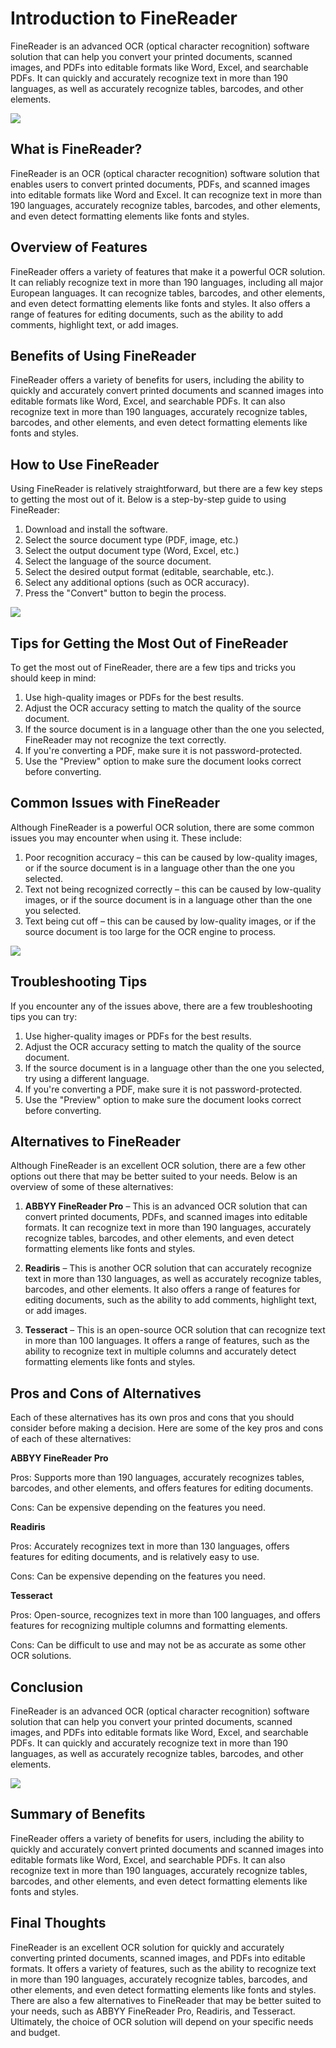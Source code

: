 

# **Introduction to FineReader**

FineReader is an advanced OCR (optical character recognition) software solution that can help you convert your printed documents, scanned images, and PDFs into editable formats like Word, Excel, and searchable PDFs. It can quickly and accurately recognize text in more than 190 languages, as well as accurately recognize tables, barcodes, and other elements.

![](https://images.pexels.com/photos/374898/pexels-photo-374898.jpeg?auto=compress&cs=tinysrgb&dpr=2&w=500)

## **What is FineReader?**

FineReader is an OCR (optical character recognition) software solution that enables users to convert printed documents, PDFs, and scanned images into editable formats like Word and Excel. It can recognize text in more than 190 languages, accurately recognize tables, barcodes, and other elements, and even detect formatting elements like fonts and styles.

## **Overview of Features**

FineReader offers a variety of features that make it a powerful OCR solution. It can reliably recognize text in more than 190 languages, including all major European languages. It can recognize tables, barcodes, and other elements, and even detect formatting elements like fonts and styles. It also offers a range of features for editing documents, such as the ability to add comments, highlight text, or add images.

## **Benefits of Using FineReader**

FineReader offers a variety of benefits for users, including the ability to quickly and accurately convert printed documents and scanned images into editable formats like Word, Excel, and searchable PDFs. It can also recognize text in more than 190 languages, accurately recognize tables, barcodes, and other elements, and even detect formatting elements like fonts and styles.

## **How to Use FineReader**

Using FineReader is relatively straightforward, but there are a few key steps to getting the most out of it. Below is a step-by-step guide to using FineReader:

1. Download and install the software.
2. Select the source document type (PDF, image, etc.)
3. Select the output document type (Word, Excel, etc.)
4. Select the language of the source document.
5. Select the desired output format (editable, searchable, etc.).
6. Select any additional options (such as OCR accuracy).
7. Press the "Convert" button to begin the process.

![](https://images.pexels.com/photos/330833/pexels-photo-330833.jpeg?auto=compress&cs=tinysrgb&dpr=2&w=500)

## **Tips for Getting the Most Out of FineReader**

To get the most out of FineReader, there are a few tips and tricks you should keep in mind:

1. Use high-quality images or PDFs for the best results.
2. Adjust the OCR accuracy setting to match the quality of the source document.
3. If the source document is in a language other than the one you selected, FineReader may not recognize the text correctly.
4. If you're converting a PDF, make sure it is not password-protected.
5. Use the "Preview" option to make sure the document looks correct before converting.

## **Common Issues with FineReader**

Although FineReader is a powerful OCR solution, there are some common issues you may encounter when using it. These include:

1. Poor recognition accuracy – this can be caused by low-quality images, or if the source document is in a language other than the one you selected.
2. Text not being recognized correctly – this can be caused by low-quality images, or if the source document is in a language other than the one you selected.
3. Text being cut off – this can be caused by low-quality images, or if the source document is too large for the OCR engine to process.

![](https://images.pexels.com/photos/374894/pexels-photo-374894.jpeg?auto=compress&cs=tinysrgb&dpr=2&w=500)

## **Troubleshooting Tips**

If you encounter any of the issues above, there are a few troubleshooting tips you can try:

1. Use higher-quality images or PDFs for the best results.
2. Adjust the OCR accuracy setting to match the quality of the source document.
3. If the source document is in a language other than the one you selected, try using a different language.
4. If you're converting a PDF, make sure it is not password-protected.
5. Use the "Preview" option to make sure the document looks correct before converting.

## **Alternatives to FineReader**

Although FineReader is an excellent OCR solution, there are a few other options out there that may be better suited to your needs. Below is an overview of some of these alternatives:

1. **ABBYY FineReader Pro** – This is an advanced OCR solution that can convert printed documents, PDFs, and scanned images into editable formats. It can recognize text in more than 190 languages, accurately recognize tables, barcodes, and other elements, and even detect formatting elements like fonts and styles.

2. **Readiris** – This is another OCR solution that can accurately recognize text in more than 130 languages, as well as accurately recognize tables, barcodes, and other elements. It also offers a range of features for editing documents, such as the ability to add comments, highlight text, or add images.

3. **Tesseract** – This is an open-source OCR solution that can recognize text in more than 100 languages. It offers a range of features, such as the ability to recognize text in multiple columns and accurately detect formatting elements like fonts and styles.

## **Pros and Cons of Alternatives**

Each of these alternatives has its own pros and cons that you should consider before making a decision. Here are some of the key pros and cons of each of these alternatives:

**ABBYY FineReader Pro** 

Pros: Supports more than 190 languages, accurately recognizes tables, barcodes, and other elements, and offers features for editing documents.

Cons: Can be expensive depending on the features you need.

**Readiris**

Pros: Accurately recognizes text in more than 130 languages, offers features for editing documents, and is relatively easy to use.

Cons: Can be expensive depending on the features you need.

**Tesseract** 

Pros: Open-source, recognizes text in more than 100 languages, and offers features for recognizing multiple columns and formatting elements.

Cons: Can be difficult to use and may not be as accurate as some other OCR solutions.

## **Conclusion**

FineReader is an advanced OCR (optical character recognition) software solution that can help you convert your printed documents, scanned images, and PDFs into editable formats like Word, Excel, and searchable PDFs. It can quickly and accurately recognize text in more than 190 languages, as well as accurately recognize tables, barcodes, and other elements.

![](https://images.pexels.com/photos/704558/pexels-photo-704558.jpeg?auto=compress&cs=tinysrgb&dpr=2&w=500)

## **Summary of Benefits**

FineReader offers a variety of benefits for users, including the ability to quickly and accurately convert printed documents and scanned images into editable formats like Word, Excel, and searchable PDFs. It can also recognize text in more than 190 languages, accurately recognize tables, barcodes, and other elements, and even detect formatting elements like fonts and styles.

## **Final Thoughts**

FineReader is an excellent OCR solution for quickly and accurately converting printed documents, scanned images, and PDFs into editable formats. It offers a variety of features, such as the ability to recognize text in more than 190 languages, accurately recognize tables, barcodes, and other elements, and even detect formatting elements like fonts and styles. There are also a few alternatives to FineReader that may be better suited to your needs, such as ABBYY FineReader Pro, Readiris, and Tesseract. Ultimately, the choice of OCR solution will depend on your specific needs and budget.